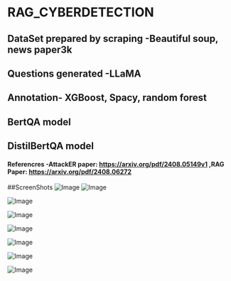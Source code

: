 # RAG_CYBERDETECTION

## DataSet prepared by scraping -Beautiful soup, news paper3k
## Questions generated -LLaMA
## Annotation- XGBoost, Spacy, random forest
## BertQA model
## DistilBertQA model
#### Referencres -AttackER paper: https://arxiv.org/pdf/2408.05149v1 ,RAG Paper: https://arxiv.org/pdf/2408.06272
<!-- Failed to upload "Cyber Detection - Google Chrome 2025-04-19 23-35-51.mp4" -->
##ScreenShots
![Image](https://github.com/user-attachments/assets/c761ce5a-7e24-404f-850c-a5d9a80ba036)
![Image](https://github.com/user-attachments/assets/e76ff41d-2570-4112-bb71-eca462076bf3)

![Image](https://github.com/user-attachments/assets/f6a8d130-5628-4807-ba4d-d6ebec6104da)

![Image](https://github.com/user-attachments/assets/7ba3d647-c89a-41df-a795-3d4bf3cb3cf9)

![Image](https://github.com/user-attachments/assets/d46dd5d6-4f90-4edc-a118-f2fd1463547e)

![Image](https://github.com/user-attachments/assets/2494714a-b590-40c2-81b9-77a8e624df62)

![Image](https://github.com/user-attachments/assets/081b3a33-a671-459b-8fb8-8eefd3c83444)

![Image](https://github.com/user-attachments/assets/6081366e-6f51-4dff-b729-e9f6dcfc6d45)
